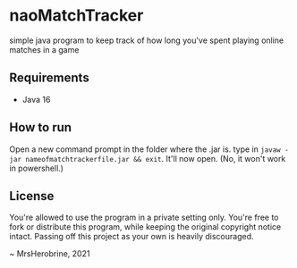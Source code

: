 # naoMatchTracker
simple java program to keep track of how long you've spent playing online matches in a game

## Requirements
- Java 16

## How to run
Open a new command prompt in the folder where the .jar is. type in ``javaw -jar nameofmatchtrackerfile.jar && exit``. It'll now open. (No, it won't work in powershell.)

## License

You're allowed to use the program in a private setting only. You're free to fork or distribute this program, while keeping the original copyright notice intact. Passing off this project as your own is heavily discouraged.

~ MrsHerobrine, 2021
